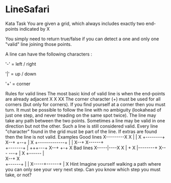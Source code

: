 # LineSafari
Kata Task
You are given a grid, which always includes exactly two end-points indicated by X

You simply need to return true/false if you can detect a one and only one "valid" line joining those points.

A line can have the following characters :

'-' = left / right

'|' = up / down

'+' = corner

Rules for valid lines
The most basic kind of valid line is when the end-points are already adjacent
X
X
XX
The corner character (+) must be used for all corners (but only for corners).
If you find yourself at a corner then you must turn.
It must be possible to follow the line with no ambiguity (lookahead of just one step, and never treading on the same spot twice).
The line may take any path between the two points.
Sometimes a line may be valid in one direction but not the other. Such a line is still considered valid.
Every line "character" found in the grid must be part of the line. If extras are found then the line is not valid.
Examples
Good lines
X---------X
X
|
|
X
   +--------+
X--+        +--+
               |
               X
   +-------------+
   |             |
X--+      X------+    
   +-------+
   |      +++---+
X--+      +-+   X
Bad lines
X-----|----X
X
|
+
X
   |--------+
X---        ---+
               |
               X
   +------ 
   |              
X--+      X  
      +------+
      |      |
X-----+------+
      |
      X
Hint
Imagine yourself walking a path where you can only see your very next step. Can you know which step you must take, or not?
